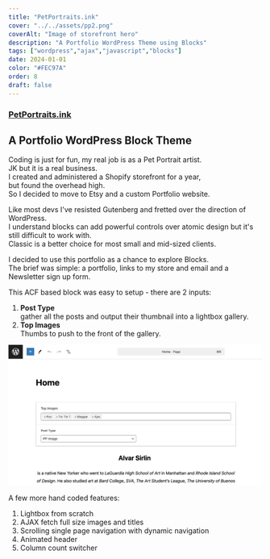 ```yaml
---
title: "PetPortraits.ink"
cover: "../../assets/pp2.png"
coverAlt: "Image of storefront hero"
description: "A Portfolio WordPress Theme using Blocks"
tags: ["wordpress","ajax","javascript","blocks"]
date: 2024-01-01
color: "#FEC97A"
order: 8
draft: false
---
```

### [PetPortraits.ink](https://petportraits.ink)

## A Portfolio WordPress Block Theme
Coding is just for fun, my real job is as a Pet Portrait artist.  
JK but it is a real business.  
I created and administered a Shopify storefront for a year,  
but found the overhead high.  
So I decided to move to Etsy and a custom Portfolio website.

Like most devs I've resisted Gutenberg and fretted over the direction of WordPress.  
I understand blocks can add powerful controls over atomic design but it's still difficult to work with.  
Classic is a better choice for most small and mid-sized clients.  

I decided to use this portfolio as a chance to explore Blocks.  
The brief was simple: a portfolio, links to my store and email and a Newsletter sign up form.  

This ACF based block was easy to setup - there are  2 inputs:
1. **Post Type**  
gather all the posts and output their thumbnail into a lightbox gallery.
2. **Top Images**  
Thumbs to push to the front of the gallery.  


![screenshot of Wordpress block interface](../../assets/pp-inline-1.webp "gratuitous code screenshot :)")

A few more hand coded features:
1. Lightbox from scratch
2. AJAX fetch full size images and titles
3. Scrolling single page navigation with dynamic navigation
4. Animated header
5. Column count switcher 




